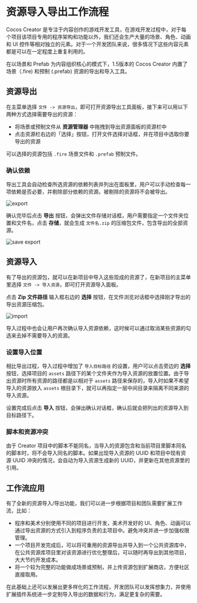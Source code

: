 # 资源导入导出工作流程

Cocos Creator 是专注于内容创作的游戏开发工具，在游戏开发过程中，对于每个项目该项目专用的程序架构和功能以外，我们还会生产大量的场景、角色、动画和 UI 控件等相对独立的元素。对于一个开发团队来说，很多情况下这些内容元素都是可以在一定程度上重复利用的。

在以场景和 Prefab 为内容组织核心的模式下，1.5版本的 Cocos Creator 内置了场景（.fire) 和预制 (.prefab) 资源的导出和导入工具。

## 资源导出

在主菜单选择 `文件 -> 资源导出`，即可打开资源导出工具面板，接下来可以用以下两种方式选择需要导出的资源：

- 将场景或预制文件从 **资源管理器** 中拖拽到导出资源面板的资源栏中
- 点击资源栏右边的「选择」按钮，打开文件选择对话框，并在项目中选取你要导出的资源

可以选择的资源包括 `.fire` 场景文件和 `.prefab` 预制文件。

### 确认依赖

导出工具会自动检查所选资源的依赖列表并列出在面板里，用户可以手动检查每一项依赖是否必要，并剔除部分依赖的资源。被剔除的资源将不会被导出。

![export](import-export/export.jpg)

确认完毕后点击 **导出** 按钮，会弹出文件存储对话框，用户需要指定一个文件夹位置和文件名，点击 **存储**，就会生成 `文件名.zip` 的压缩包文件，包含导出的全部资源。

![save export](import-export/save-export.jpg)

## 资源导入

有了导出的资源包，就可以在新项目中导入这些现成的资源了，在新项目的主菜单里选择 `文件 -> 导入资源`，即可打开资源导入面板。

点击 **Zip 文件路径** 输入框右边的 **选择** 按钮，在文件浏览对话框中选择刚才导出的导出资源压缩包。

![import](import-export/import.jpg)

导入过程中也会让用户再次确认导入资源依赖，这时候可以通过取消某些资源的勾选来去掉不需要导入的资源。

### 设置导入位置

相比导出过程，导入过程中增加了 `导入目标路径` 的设置，用户可以点击旁边的 **选择** 按钮，选择项目的 `assets` 路径下的某个文件夹作为导入资源的放置位置。由于导出资源时所有资源的路径都是以相对于 `assets` 路径来保存的，导入时如果不希望导入的资源放入 `assets` 根目录下，就可以再指定一层中间目录来隔离不同来源的导入资源。

设置完成后点击 **导入** 按钮，会弹出确认对话框，确认后就会把列出的资源导入到目标路径下。

### 脚本和资源冲突

由于 Creator 项目中的脚本不能同名，当导入的资源包含和当前项目里脚本同名的脚本时，将不会导入同名的脚本。如果出现导入资源的 UUID 和项目中现有资源 UUID 冲突的情况，会自动为导入资源生成新的 UUID，并更新在其他资源里的引用。

## 工作流应用

有了全新的资源导入/导出功能，我们可以进一步根据项目和团队需要扩展工作流，比如：

- 程序和美术分别使用不同的项目进行开发，美术开发好的 UI、角色、动画可以通过导出资源的方式引入到程序负责的主项目中。避免冲突并进一步加强权限管理。
- 一个项目开发完成后，可以将可重用的资源导出并导入到一个公共资源库中，在公共资源库项目里对该资源进行优化整理后，可以随时再导出到其他项目，大大节约开发成本。
- 将一个较为完整的功能做成场景或预制，并上传资源包到扩展商店，方便社区直接取用。

在此基础上还可以发展出更多样化的工作流程，开发团队可以发挥想象力，并使用扩展插件系统进一步定制导入导出的数据和行为，满足更复杂的需要。
